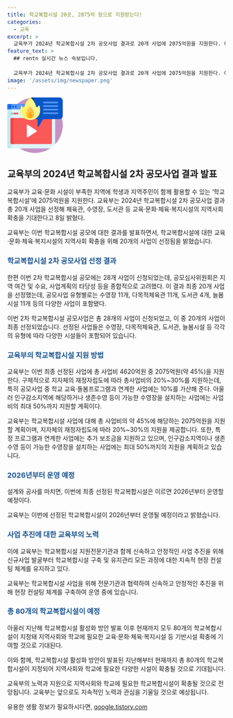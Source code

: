 ```yaml
---
title: 학교복합시설 20곳, 2075억 원으로 지원받는다!
categories:
  - 교육
excerpt: >
  교육부가 2024년 학교복합시설 2차 공모사업 결과로 20개 사업에 2075억원을 지원한다. 이는 지역사회의 교육·문화·체육·복지시설을 확대하기 위한 것으로, 수영장 11개, 다목적체육관 11개, 도서관 4개, 늘봄시설 11개를 포함한다. 이에 이주호 교육부 장관은 학생과 지역주민이 함께 활용할 수 있는 학교복합시설을 전국적으로 지원하겠다고 밝혔다. 또한, 교육부는 지자체의 재정자립도에 따라 총사업비의 20%~30%를 지원하며, 특히 학교 교육·돌봄 프로그램과 연계한 사업에는 10%를 가산해 줄 예정이다. 이번에 선정된 학교복합시설은 2026년부터 운영할 예정이며, 교육부는 지속적인 현장 컨설팅 체계를 운영하여 안정적인 사업 추진을 도모한다.
feature_text: >
  ## rentn 실시간 뉴스 속보입니다.

  교육부가 2024년 학교복합시설 2차 공모사업 결과로 20개 사업에 2075억원을 지원한다. 이는 지역사회의 교육·문화·체육·복지시설을 확대하기 위한 것으로, 수영장 11개, 다목적체육관 11개, 도서관 4개, 늘봄시설 11개를 포함한다. 이에 이주호 교육부 장관은 학생과 지역주민이 함께 활용할 수 있는 학교복합시설을 전국적으로 지원하겠다고 밝혔다. 또한, 교육부는 지자체의 재정자립도에 따라 총사업비의 20%~30%를 지원하며, 특히 학교 교육·돌봄 프로그램과 연계한 사업에는 10%를 가산해 줄 예정이다. 이번에 선정된 학교복합시설은 2026년부터 운영할 예정이며, 교육부는 지속적인 현장 컨설팅 체계를 운영하여 안정적인 사업 추진을 도모한다.
image: '/assets/img/newspaper.png'
---
```


<p><img src="/assets/img/news.png" alt="rentncar 속보" /></p>

<h2 data-ke-size="size26">교육부의 2024년 학교복합시설 2차 공모사업 결과 발표</h2>

<p data-ke-size="size16">교육부가 교육·문화 시설이 부족한 지역에 학생과 지역주민이 함께 활용할 수 있는 ‘학교복합시설’에 2075억원을 지원한다. 교육부는 2024년 학교복합시설 2차 공모사업 결과 총 20개 사업을 선정해 체육관, 수영장, 도서관 등 교육·문화·체육·복지시설의 지역사회 확충을 기대한다고 8일 밝혔다.</p>

<p>교육부는 이번 학교복합시설 공모에 대한 결과를 발표하면서, 학교복합시설에 대한 교육·문화·체육·복지시설의 지역사회 확충을 위해 20개의 사업이 선정됨을 밝혔습니다.</p>

<h3><b><span style="color: #1a5490;">학교복합시설 2차 공모사업 선정 결과</span></b></h3>

<p data-ke-size="size16">한편 이번 2차 학교복합시설 공모에는 28개 사업이 신청되었는데, 공모심사위원회은 지역 여건 및 수요, 사업계획의 타당성 등을 종합적으로 고려했다. 이 결과 최종 20개 사업을 선정했는데, 공모사업 유형별로는 수영장 11개, 다목적체육관 11개, 도서관 4개, 늘봄시설 11개 등의 다양한 사업이 포함됐다.</p>

<p>이번 2차 학교복합시설 공모사업은 총 28개의 사업이 신청되었고, 이 중 20개의 사업이 최종 선정되었습니다. 선정된 사업들은 수영장, 다목적체육관, 도서관, 늘봄시설 등 각각의 유형에 따라 다양한 시설들이 포함되어 있습니다.</p>

<h3><b><span style="color: #1a5490;">교육부의 학교복합시설 지원 방법</span></b></h3>

<p data-ke-size="size16">교육부는 이번 최종 선정된 사업에 총 사업비 4620억원 중 2075억원(약 45%)을 지원한다. 구체적으로 지자체의 재정자립도에 따라 총사업비의 20%~30%를 지원하는데, 특히 공모사업 중 학교 교육·돌봄프로그램과 연계한 사업에는 10%를 가산해 준다. 아울러 인구감소지역에 해당하거나 생존수영 등이 가능한 수영장을 설치하는 사업에는 사업비의 최대 50%까지 지원할 계획이다.</p>

<p>교육부는 학교복합시설 사업에 대해 총 사업비의 약 45%에 해당하는 2075억원을 지원할 계획이며, 지자체의 재정자립도에 따라 20%~30%의 지원을 제공합니다. 또한, 특정 프로그램과 연계한 사업에는 추가 보조금을 지원하고 있으며, 인구감소지역이나 생존수영 등이 가능한 수영장을 설치하는 사업에는 최대 50%까지의 지원을 계획하고 있습니다.</p>

<h3><b><span style="color: #1a5490;">2026년부터 운영 예정</span></b></h3>

<p data-ke-size="size16">설계와 공사를 마치면, 이번에 최종 선정된 학교복합시설은 이르면 2026년부터 운영할 예정이다.</p>

<p>교육부는 이번에 선정된 학교복합시설이 2026년부터 운영될 예정이라고 밝혔습니다.</p>

<h3><b><span style="color: #1a5490;">사업 추진에 대한 교육부의 노력</span></b></h3>

<p data-ke-size="size16">이에 교육부는 학교복합시설 지원전문기관과 함께 신속하고 안정적인 사업 추진을 위해 신규사업 발굴부터 학교복합시설 구축 및 유지관리 모든 과정에 대한 지속적 현장 컨설팅 체계를 유지하고 있다.</p>

<p>교육부는 학교복합시설 사업을 위해 전문기관과 협력하여 신속하고 안정적인 추진을 위해 현장 컨설팅 체계를 구축하여 운영 중에 있습니다.</p>

<h3><b><span style="color: #1a5490;">총 80개의 학교복합시설이 예정</span></b></h3>

<p data-ke-size="size16">아울러 지난해 학교복합시설 활성화 방안 발표 이후 현재까지 모두 80개의 학교복합시설이 지정돼 지역사회와 학교에 필요한 교육·문화·체육·복지시설 등 기반시설 확충에 기여할 것으로 기대된다.</p>

<p>이와 함께, 학교복합시설 활성화 방안이 발표된 지난해부터 현재까지 총 80개의 학교복합시설이 지정되어 지역사회와 학교에 필요한 다양한 시설이 확충될 것으로 기대됩니다.</p>

<p>교육부의 노력과 지원으로 지역사회와 학교에 필요한 학교복합시설이 확충될 것으로 전망됩니다. 교육부는 앞으로도 지속적인 노력과 관심을 기울일 것으로 예상됩니다.</p>
유용한 생활 정보가 필요하시다면, <a href="https://qoogle.tistory.com" rel="dofollow">qoogle.tistory.com</a>



